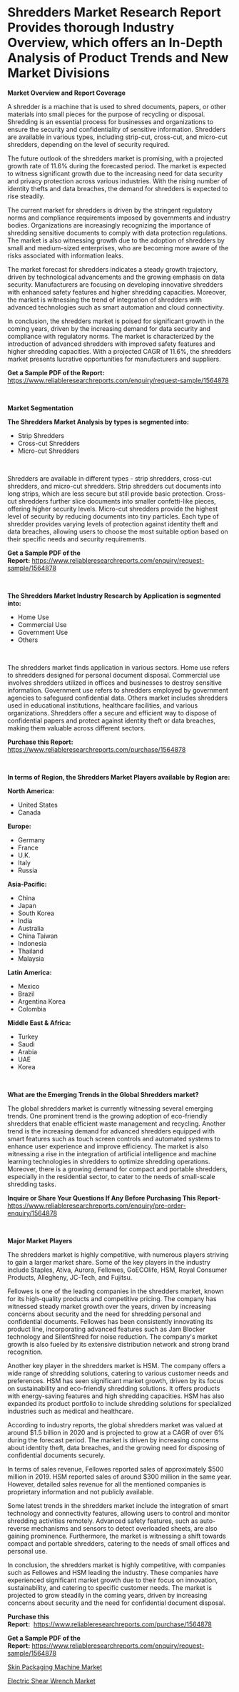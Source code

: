 <p><h1>Shredders Market Research Report Provides thorough Industry Overview, which offers an In-Depth Analysis of Product Trends and New Market Divisions</h1></p><p><strong>Market Overview and Report Coverage</strong></p>
<p><p>A shredder is a machine that is used to shred documents, papers, or other materials into small pieces for the purpose of recycling or disposal. Shredding is an essential process for businesses and organizations to ensure the security and confidentiality of sensitive information. Shredders are available in various types, including strip-cut, cross-cut, and micro-cut shredders, depending on the level of security required.</p><p>The future outlook of the shredders market is promising, with a projected growth rate of 11.6% during the forecasted period. The market is expected to witness significant growth due to the increasing need for data security and privacy protection across various industries. With the rising number of identity thefts and data breaches, the demand for shredders is expected to rise steadily.</p><p>The current market for shredders is driven by the stringent regulatory norms and compliance requirements imposed by governments and industry bodies. Organizations are increasingly recognizing the importance of shredding sensitive documents to comply with data protection regulations. The market is also witnessing growth due to the adoption of shredders by small and medium-sized enterprises, who are becoming more aware of the risks associated with information leaks.</p><p>The market forecast for shredders indicates a steady growth trajectory, driven by technological advancements and the growing emphasis on data security. Manufacturers are focusing on developing innovative shredders with enhanced safety features and higher shredding capacities. Moreover, the market is witnessing the trend of integration of shredders with advanced technologies such as smart automation and cloud connectivity.</p><p>In conclusion, the shredders market is poised for significant growth in the coming years, driven by the increasing demand for data security and compliance with regulatory norms. The market is characterized by the introduction of advanced shredders with improved safety features and higher shredding capacities. With a projected CAGR of 11.6%, the shredders market presents lucrative opportunities for manufacturers and suppliers.</p></p>
<p><strong>Get a Sample PDF of the Report:</strong> <a href="https://www.reliableresearchreports.com/enquiry/request-sample/1564878">https://www.reliableresearchreports.com/enquiry/request-sample/1564878</a></p>
<p>&nbsp;</p>
<p><strong>Market Segmentation</strong></p>
<p><strong>The Shredders Market Analysis by types is segmented into:</strong></p>
<p><ul><li>Strip Shredders</li><li>Cross-cut Shredders</li><li>Micro-cut Shredders</li></ul></p>
<p>&nbsp;</p>
<p><p>Shredders are available in different types - strip shredders, cross-cut shredders, and micro-cut shredders. Strip shredders cut documents into long strips, which are less secure but still provide basic protection. Cross-cut shredders further slice documents into smaller confetti-like pieces, offering higher security levels. Micro-cut shredders provide the highest level of security by reducing documents into tiny particles. Each type of shredder provides varying levels of protection against identity theft and data breaches, allowing users to choose the most suitable option based on their specific needs and security requirements.</p></p>
<p><strong>Get a Sample PDF of the Report:</strong>&nbsp;<a href="https://www.reliableresearchreports.com/enquiry/request-sample/1564878">https://www.reliableresearchreports.com/enquiry/request-sample/1564878</a></p>
<p>&nbsp;</p>
<p><strong>The Shredders Market Industry Research by Application is segmented into:</strong></p>
<p><ul><li>Home Use</li><li>Commercial Use</li><li>Government Use</li><li>Others</li></ul></p>
<p>&nbsp;</p>
<p><p>The shredders market finds application in various sectors. Home use refers to shredders designed for personal document disposal. Commercial use involves shredders utilized in offices and businesses to destroy sensitive information. Government use refers to shredders employed by government agencies to safeguard confidential data. Others market includes shredders used in educational institutions, healthcare facilities, and various organizations. Shredders offer a secure and efficient way to dispose of confidential papers and protect against identity theft or data breaches, making them valuable across different sectors.</p></p>
<p><strong>Purchase this Report:</strong>&nbsp; <a href="https://www.reliableresearchreports.com/purchase/1564878">https://www.reliableresearchreports.com/purchase/1564878</a></p>
<p>&nbsp;</p>
<p><strong>In terms of Region, the Shredders Market Players available by Region are:</strong></p>
<p>
    <p> <strong> North America: </strong>
        <ul>
            <li>United States</li>
            <li>Canada</li>
        </ul>
        </p> 
    <p> <strong> Europe: </strong>
        <ul>
            <li>Germany</li>
            <li>France</li>
            <li>U.K.</li>
            <li>Italy</li>
            <li>Russia</li>
        </ul>
        </p> 
    <p> <strong> Asia-Pacific: </strong>
        <ul>
            <li>China</li>
            <li>Japan</li>
            <li>South Korea</li>
            <li>India</li>
            <li>Australia</li>
            <li>China Taiwan</li>
            <li>Indonesia</li>
            <li>Thailand</li>
            <li>Malaysia</li>
        </ul>
        </p> 
    <p> <strong> Latin America: </strong>
        <ul>
            <li>Mexico</li>
            <li>Brazil</li>
            <li>Argentina Korea</li>
            <li>Colombia</li>
        </ul>
        </p> 
    <p> <strong> Middle East & Africa: </strong>
        <ul>
            <li>Turkey</li>
            <li>Saudi</li>
            <li>Arabia</li>
            <li>UAE</li>
            <li>Korea</li>
        </ul>
    </p>
    </p>
<p>&nbsp;</p>
<p><strong>What are the Emerging Trends in the Global Shredders market?</strong></p>
<p><p>The global shredders market is currently witnessing several emerging trends. One prominent trend is the growing adoption of eco-friendly shredders that enable efficient waste management and recycling. Another trend is the increasing demand for advanced shredders equipped with smart features such as touch screen controls and automated systems to enhance user experience and improve efficiency. The market is also witnessing a rise in the integration of artificial intelligence and machine learning technologies in shredders to optimize shredding operations. Moreover, there is a growing demand for compact and portable shredders, especially in the residential sector, to cater to the needs of small-scale shredding tasks.</p></p>
<p><strong>Inquire or Share Your Questions If Any Before Purchasing This Report</strong>- <a href="https://www.reliableresearchreports.com/enquiry/pre-order-enquiry/1564878">https://www.reliableresearchreports.com/enquiry/pre-order-enquiry/1564878</a></p>
<p>&nbsp;</p>
<p><strong>Major Market Players</strong></p>
<p><p>The shredders market is highly competitive, with numerous players striving to gain a larger market share. Some of the key players in the industry include Staples, Ativa, Aurora, Fellowes, GoECOlife, HSM, Royal Consumer Products, Allegheny, JC-Tech, and Fujitsu.</p><p>Fellowes is one of the leading companies in the shredders market, known for its high-quality products and competitive pricing. The company has witnessed steady market growth over the years, driven by increasing concerns about security and the need for shredding personal and confidential documents. Fellowes has been consistently innovating its product line, incorporating advanced features such as Jam Blocker technology and SilentShred for noise reduction. The company's market growth is also fueled by its extensive distribution network and strong brand recognition.</p><p>Another key player in the shredders market is HSM. The company offers a wide range of shredding solutions, catering to various customer needs and preferences. HSM has seen significant market growth, driven by its focus on sustainability and eco-friendly shredding solutions. It offers products with energy-saving features and high shredding capacities. HSM has also expanded its product portfolio to include shredding solutions for specialized industries such as medical and healthcare.</p><p>According to industry reports, the global shredders market was valued at around $1.5 billion in 2020 and is projected to grow at a CAGR of over 6% during the forecast period. The market is driven by increasing concerns about identity theft, data breaches, and the growing need for disposing of confidential documents securely.</p><p>In terms of sales revenue, Fellowes reported sales of approximately $500 million in 2019. HSM reported sales of around $300 million in the same year. However, detailed sales revenue for all the mentioned companies is proprietary information and not publicly available.</p><p>Some latest trends in the shredders market include the integration of smart technology and connectivity features, allowing users to control and monitor shredding activities remotely. Advanced safety features, such as auto-reverse mechanisms and sensors to detect overloaded sheets, are also gaining prominence. Furthermore, the market is witnessing a shift towards compact and portable shredders, catering to the needs of small offices and personal use.</p><p>In conclusion, the shredders market is highly competitive, with companies such as Fellowes and HSM leading the industry. These companies have experienced significant market growth due to their focus on innovation, sustainability, and catering to specific customer needs. The market is projected to grow steadily in the coming years, driven by increasing concerns about security and the need for confidential document disposal.</p></p>
<p><strong>Purchase this Report:</strong>&nbsp;&nbsp;<a href="https://www.reliableresearchreports.com/purchase/1564878">https://www.reliableresearchreports.com/purchase/1564878</a></p>
<p></p>
<p><strong>Get a Sample PDF of the Report:</strong>&nbsp;<a href="https://www.reliableresearchreports.com/enquiry/request-sample/1564878">https://www.reliableresearchreports.com/enquiry/request-sample/1564878</a></p>
<p><p><a href="https://github.com/Krish2023na/Market-Research-Report-List-2/blob/main/skin-packaging-machine-market.md">Skin Packaging Machine Market</a></p><p><a href="https://github.com/zebdakicsin/Market-Research-Report-List-2/blob/main/electric-shear-wrench-market.md">Electric Shear Wrench Market</a></p></p>